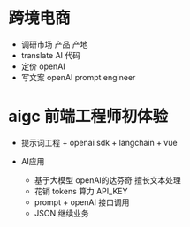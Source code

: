 # 跨境电商

- 调研市场 产品 产地
- translate  AI 代码
- 定价 openAI 
- 写文案  openAI  prompt engineer

# aigc 前端工程师初体验
- 提示词工程 + openai sdk + langchain + vue

- AI应用
    - 基于大模型
        openAI的达芬奇  擅长文本处理
    - 花销
        tokens 算力
        API_KEY
    - prompt + openAI 接口调用 
    - JSON 继续业务